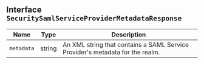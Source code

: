 ## Interface `SecuritySamlServiceProviderMetadataResponse`

| Name | Type | Description |
| - | - | - |
| `metadata` | string | An XML string that contains a SAML Service Provider's metadata for the realm. |
